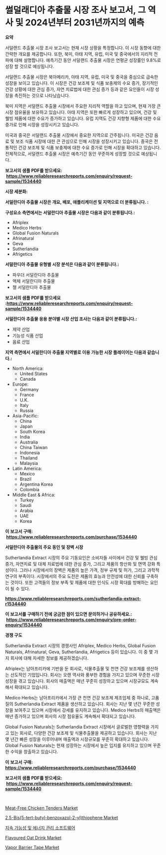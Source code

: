 <p><h1>썰덜래디아 추출물 시장 조사 보고서, 그 역사 및 2024년부터 2031년까지의 예측</h1></p><p><strong>요약</strong></p>
<p><p>서덜랜드 추출물 시장 조사 보고서는 현재 시장 상황을 특정합니다. 이 시장 동향에 대한 간략한 개요를 제공합니다. 또한, 북미, 아태 지역, 유럽, 미국 및 중국에서의 지리적 전파에 대해 설명합니다. 예측기간 동안 서덜랜드 추출물 시장은 연평균 성장률인 9.8%로 성장 할 것으로 예상됩니다.</p><p>서덜랜드 추출물 시장은 북아메리카, 아태 지역, 유럽, 미국 및 중국을 중심으로 급속한 성장을 보이고 있습니다. 이 시장은 건강 보조제 및 식품 보충제의 수요 증가, 장기적인 건강 상황에 대한 관심 증가, 자연 치료법에 대한 관심 증가 등과 같은 요인들이 시장 성장을 촉진하는 것으로 나타났습니다.</p><p>북미 지역은 서덜랜드 추출물 시장에서 주요한 지리적 역할을 하고 있으며, 현재 가장 큰 시장 점유율을 보유하고 있습니다. 아태 지역은 또한 빠르게 성장하고 있으며, 건강 및 웰빙 제품에 대한 수요가 증가하고 있습니다. 유럽 지역도 건강 지향형 제품에 대한 수요 증가로 인해 시장을 성장시키고 있습니다.</p><p>미국과 중국은 서덜랜드 추출물 시장에서 중요한 지역으로 간주됩니다. 미국은 건강 음료 및 보조 식품 시장에 대한 큰 관심으로 인해 시장을 성장시키고 있습니다. 중국은 전통적인 건강 보조제 및 식품 보충제에 대한 수요 증가로 인해 시장을 확대하고 있습니다.전체적으로, 서덜랜드 추출물 시장은 예측기간 동안 꾸준하게 성장할 것으로 예상됩니다.</p></p>
<p><strong>보고서의 샘플 PDF를 받으세요: &nbsp;<a href="https://www.reliableresearchreports.com/enquiry/request-sample/1534440">https://www.reliableresearchreports.com/enquiry/request-sample/1534440</a></strong></p>
<p><strong>시장 세분화:</strong></p>
<p><strong> 서덜란디아 추출물 시장은 개요, 배포, 애플리케이션 및 지역으로 더 분류됩니다. :</strong></p>
<p><strong>구성요소 측면에서는 서덜란디아 추출물 시장은 다음과 같이 분류됩니다.:</strong></p>
<p><ul><li>Afriplex</li><li>Medico Herbs</li><li>Global Fusion Naturals</li><li>Afrinatural</li><li>Geva</li><li>Sutherlandia</li><li>Afrigetics</li></ul></p>
<p><strong> 서덜란디아 추출물 유형별 시장 분석은 다음과 같이 분류됩니다.:</strong></p>
<p><ul><li>파우더 서덜란디아 추출물</li><li>액체 서덜란디아 추출물</li><li>젤 서덜란디아 추출물</li></ul></p>
<p><strong>보고서의 샘플 PDF를 받으세요 :<a href="https://www.reliableresearchreports.com/enquiry/request-sample/1534440">https://www.reliableresearchreports.com/enquiry/request-sample/1534440</a></strong></p>
<p><strong> 서덜란디아 추출물 응용 분야별 시장 산업 조사는 다음과 같이 분류됩니다.:</strong></p>
<p><ul><li>제약 산업</li><li>기능성 식품 산업</li><li>음료 산업</li></ul></p>
<p><strong>지역 측면에서 서덜란디아 추출물 지역별로 이용 가능한 시장 플레이어는 다음과 같습니다.:</strong></p>
<p><ul>
    <li>
        North America:
        <ul>
            <li>United States</li>
            <li>Canada</li>
        </ul>
    </li>
    <li>
        Europe:
        <ul>
            <li>Germany</li>
            <li>France</li>
            <li>U.K.</li>
            <li>Italy</li>
            <li>Russia</li>
        </ul>
    </li>
    <li>
        Asia-Pacific:
        <ul>
            <li>China</li>
            <li>Japan</li>
            <li>South Korea</li>
            <li>India</li>
            <li>Australia</li>
            <li>China Taiwan</li>
            <li>Indonesia</li>
            <li>Thailand</li>
            <li>Malaysia</li>
        </ul>
    </li>
    <li>
        Latin America:
        <ul>
            <li>Mexico</li>
            <li>Brazil</li>
            <li>Argentina Korea</li>
            <li>Colombia</li>
        </ul>
    </li>
    <li>
        Middle East & Africa:
        <ul>
            <li>Turkey</li>
            <li>Saudi</li>
            <li>Arabia</li>
            <li>UAE</li>
            <li>Korea</li>
        </ul>
    </li>
    </ul></p>
<p><strong>이 보고서 구매: &nbsp;<a href="https://www.reliableresearchreports.com/purchase/1534440">https://www.reliableresearchreports.com/purchase/1534440</a></strong></p>
<p><strong>서덜란디아 추출물의 주요 동인 및 장벽 시장</strong></p>
<p><p>Sutherlandia Extract 시장의 주요 기동요인은 소비자들 사이에서 건강 및 웰빙 관심 증가, 자연치료 및 대체 치료법에 대한 관심 증가, 그리고 제품의 항산화 및 면역 강화 특성이다. 그러나 시장에서의 장벽은 제품의 높은 가격, 정부 규제 및 허가, 그리고 과학적 연구의 부족이다. 시장에서의 주요 도전은 제품의 효능과 안전성에 대한 신뢰를 구축하는 것이다. 또한 고객들의 정보 부족 및 제품에 대한 인식도 시장 확대를 방해하는 요인이 될 수 있다.</p></p>
<p><strong><a href="https://www.reliableresearchreports.com/sutherlandia-extract-r1534440">https://www.reliableresearchreports.com/sutherlandia-extract-r1534440</a></strong></p>
<p><strong>이 보고서를 구매하기 전에 궁금한 점이 있으면 문의하거나 공유하세요.: &nbsp;<a href="https://www.reliableresearchreports.com/enquiry/pre-order-enquiry/1534440">https://www.reliableresearchreports.com/enquiry/pre-order-enquiry/1534440</a></strong></p>
<p><strong>경쟁 구도</strong></p>
<p><p>Sutherlandia Extract 시장의 경쟁사인 Afriplex, Medico Herbs, Global Fusion Naturals, Afrinatural, Geva, Sutherlandia, Afrigetics 등이 있습니다. 이 중 몇 가지 회사에 대해 자세한 정보를 제공하겠습니다. </p><p>Afriplex는 남아프리카에 기반을 둔 회사로, 식물추출물 및 천연 건강 보조제를 생산하는 선도적인 기업입니다. 회사는 오랜 역사와 풍부한 경험을 가지고 있으며 꾸준한 시장 성장을 겪고 있습니다. 회사의 매출액은 매년 꾸준히 성장하고 있으며 시장규모도 계속해서 확대되고 있습니다.</p><p>Medico Herbs는 남아프리카에서 가장 큰 천연 건강 보조제 제조업체 중 하나로, 고품질의 Sutherlandia Extract 제품을 생산하고 있습니다. 회사는 지난 몇 년간 꾸준한 성장을 보여주고 있으며 시장에서 강세를 유지하고 있습니다. Medico Herbs의 매출액은 매년 증가하고 있으며 회사의 시장 점유율도 계속해서 확대되고 있습니다.</p><p>Global Fusion Naturals는 Sutherlandia Extract 시장에서 글로벌한 영향력을 가지고 있는 회사로, 다양한 건강 보조제 및 식물추출물을 제공하고 있습니다. 회사는 지난 몇 년간 빠른 성장을 이루어내며 매출액과 시장규모를 꾸준히 확대하고 있습니다. Global Fusion Naturals는 현재 성장하는 시장에서 높은 입지를 유지하고 있으며 꾸준한 수익을 창출하고 있습니다.</p></p>
<p><strong>이 보고서 구매: &nbsp; <a href="https://www.reliableresearchreports.com/purchase/1534440">https://www.reliableresearchreports.com/purchase/1534440</a></strong></p>
<p><strong>보고서의 샘플 PDF를 받으세요: &nbsp;<a href="https://www.reliableresearchreports.com/enquiry/request-sample/1534440">https://www.reliableresearchreports.com/enquiry/request-sample/1534440</a></strong><strong></strong></p>
<p>&nbsp;</p>
<p><p><a href="https://github.com/Paul14Anderson63/Market-Research-Report-List-3/blob/main/meat-free-chicken-tenders-market.md">Meat-Free Chicken Tenders Market</a></p><p><a href="https://www.linkedin.com/pulse/25-bis5-tert-butyl-benzoxazol-2-ylthiophene-market-size-trends-djbye?trackingId=6St1SCvi8xI0ZtKw%2BdyfJw%3D%3D">2,5-Bis(5-tert-butyl-benzoxazol-2-yl)thiophene Market</a></p><p><a href="https://github.com/hxzi07639916/Market-Research-Report-List-1/blob/main/565507818125.md">지속 가능성 및 에너지 관리 소프트웨어</a></p><p><a href="https://github.com/mabutironaldo/Market-Research-Report-List-4/blob/main/flavoured-oat-drink-market.md">Flavoured Oat Drink Market</a></p><p><a href="https://woozy-pyroraptor-a1f.notion.site/Vapor-Barrier-Tape-Market-Offer-Valuable-Insights-into-Market-Size-Market-Share-Market-Trends-and-6c5713c474064bcb9958be57b26784fe">Vapor Barrier Tape Market</a></p></p>